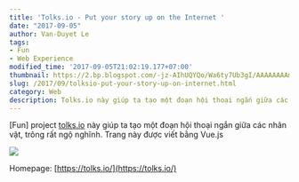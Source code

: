 ```yaml
---
title: 'Tolks.io - Put your story up on the Internet '
date: "2017-09-05"
author: Van-Duyet Le
tags:
- Fun
- Web Experience
modified_time: '2017-09-05T21:02:19.177+07:00'
thumbnail: https://2.bp.blogspot.com/-jz-AIhUQYQo/Wa6ty7Ub3gI/AAAAAAAAmzA/CudLd1IAa84CumHooJr9Wxvcs3dOW1eBwCLcBGAs/s1600/threesome.gif
slug: /2017/09/tolksio-put-your-story-up-on-internet.html
category: Web
description: Tolks.io này giúp ta tạo một đoạn hội thoại ngắn giữa các nhân vật, trông rất ngộ nghĩnh. Trang này được viết bằng Vue.js
---
```


[Fun] project [tolks.io](http://tolks.io/) này giúp ta tạo một đoạn hội thoại ngắn giữa các nhân vật, trông rất ngộ nghĩnh. Trang này được viết bằng Vue.js

[![](https://2.bp.blogspot.com/-jz-AIhUQYQo/Wa6ty7Ub3gI/AAAAAAAAmzA/CudLd1IAa84CumHooJr9Wxvcs3dOW1eBwCLcBGAs/s1600/threesome.gif)](https://tolks.io/#!/tolk/-KtHHDSNQ35y0Y_KZQvv)

Homepage: [https://tolks.io/](https://tolks.io/)
